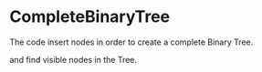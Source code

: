 # CompleteBinaryTree

The code insert nodes in order  to create a complete Binary Tree.

and find visible nodes in the Tree.
